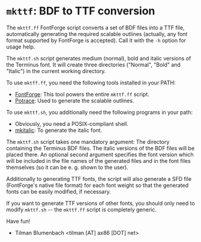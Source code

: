 # `mkttf`: BDF to TTF conversion #

The `mkttf.ff` FontForge script converts a set of BDF files into
a TTF file, automatically generating the required scalable outlines
(actually, any font format supported by FontForge is accepted).
Call it with the `-h` option for usage help.

The `mkttf.sh` script generates medium (normal), bold and italic versions
of the Terminus font. It will create three directories ("Normal", "Bold"
and "Italic") in the current working directory.

To use `mktff.ff`, you need the following tools installed in your PATH:
  - [FontForge](http://fontforge.sf.net): This tool powers the entire
    `mkttf.ff` script.
  - [Potrace](http://potrace.sf.net): Used to generate the scalable
    outlines.

To use `mkttf.sh`, you additionally need the following programs in your path:
  - Obviously, you need a POSIX-compliant shell.
  - [mkitalic](http://hp.vector.co.jp/authors/VA013651/freeSoftware/mkbold-mkitalic.html):
    To generate the italic font.

The `mkttf.sh` script takes one mandatory argument: The directory containing the Terminus BDF
files. The italic versions of the BDF files will be placed there.
An optional second argument specifies the font version which will be included in the file names
of the generated files and in the font files themselves (so it can be e. g. shown to the user).

Additionally to generating TTF fonts, the script will also generate a SFD
file (FontForge's native file format) for each font weight so that the generated
fonts can be easily modified, if necessary.

If you want to generate TTF versions of other fonts, you should only need
to modify `mkttf.sh` -- the `mkttf.ff` script is completely generic.

Have fun!

- Tilman Blumenbach <tilman [AT] ax86 [DOT] net>
